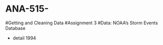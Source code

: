 # ANA-515-
#Getting and Cleaning Data
#Assignment 3 
#Data: NOAA’s Storm Events Database 
- detail 1994


